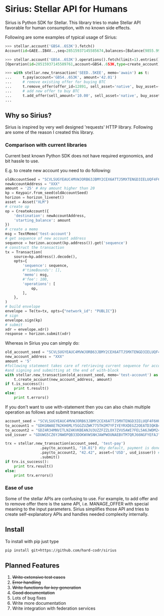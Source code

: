 # Sirius: Stellar API for Humans

Sirius is Python SDK for Stellar. This library tries to make Stellar API favorable 
for human consumption, with no known side effects.

Following are some examples of typical usage of Sirius:

```python
>>> stellar.account('GBS4..6S3K').fetch() 
Account(id=GAEE..IB4V..,seq=28515937145585674,balances=[Balance(9855.9998800 XLM)])

>>> stellar.account('GBS4..6S3K').operations().fetch(limit=1).entries()
[Operation(id=28515937145589761,account=GBS4..6S3K,type=create_account)]

>>> with stellar.new_transaction('SEED..5KEE', memo='awain') as t:
...     t.pay(account='GBS4..6S3K', amount='42.01')
...     # remove existing offer for buying BTC
...     t.remove_offer(offer_id=12891, sell_asset='native', buy_asset=('BTC', 'GADE..ED87'))
...     # add new offer to buy BTC
...     t.add_offer(sell_amount='10.00', sell_asset='native', buy_asset=('BTC', 'GADE..ED87'), price=(1, 10000))
...

```

##  Why so Sirius?
Sirius is inspired by very well designed 'requests' HTTP library. Following
are some of the reason I created this library.

### Comparison with current libraries
Current best known Python SDK does not have required ergonomics, and bit hassle to use. 

E.g. to create new account you need to do following:
```python
oldAccountSeed = "SCVLSUGYEAUC4MVWJORB63JBMY2CEX6ATTJ5MXTENGD3IELUQF4F6HUB"
newAccountAddress = "XXX"
amount = '25' # Any amount higher than 20
kp = Keypair.from_seed(oldAccountSeed)
horizon = horizon_livenet()
asset = Asset("XLM")
# create op 
op = CreateAccount({
    'destination': newAccountAddress,
    'starting_balance': amount
})
# create a memo
msg = TextMemo('test-account')
# get sequence of new account address
sequence = horizon.account(kp.address()).get('sequence')
# construct the transaction
tx = Transaction(
    source=kp.address().decode(),
    opts={
        'sequence': sequence,
        #'timeBounds': [],
        'memo': msg,
        #'fee': 100,
        'operations': [
            op,
        ],
    },
)
# build envelope
envelope = Te(tx=tx, opts={"network_id": "PUBLIC"})
# sign 
envelope.sign(kp)
# submit
xdr = envelope.xdr()
response = horizon.submit(xdr)
```

Whereas in Sirius you can simply do:
```python
old_account_seed = "SCVLSUGYEAUC4MVWJORB63JBMY2CEX6ATTJ5MXTENGD3IELUQF4F6HUB"
new_account_address = "XXX"
amount = '5'
#following statement takes care of retrieving current sequence for account
#and signing and submitting at the end of with-block
with stellar.new_transaction(old_account_seed, memo='test-account') as t:
    t.create_account(new_account_address, amount)
if t.is_success():
    print t.result()
else:
    print t.errors()
```

If you don't want to use with-statement then you can also chain multiple 
operation as follows and submit transaction:
```python
account_seed = "SCVLSUGYEAUC4MVWJORB63JBMY2CEX6ATTJ5MXTENGD3IELUQF4F6HUB"
to_account1 = "GDKGNWAE7N2KH6MLY5GGZUZWK775TH2M7YFIYEYRXDEGZ2OEATD3QKB4"
to_account2 = "GDZ4R34MNVITLNZ4KVKBEANJU3UZZFZZLOX7ZVU5AWI7FEL5A6JWDM24"
usd_issuer = "GDUWG5CZ6YJNWOPQB33DOKWVWSNHJAWPWOUNAEBVTM7QRJ66NGFYEFAJ"

trx = stellar.new_transaction(account_seed, 'test-pay')
                .pay(to_account1, "10.01") #by default, payment is done in native asset
                .pay(to_account2, "42.42", asset=('USD', usd_issuer)) #or you can specify asset
                .submit()
if trx.is_success():
    print trx.result()
else:
    print trx.errors()
```

### Ease of use
Some of the stellar APIs are confusing to use.  For example, to add offer and to 
remove offer there is the same API, i.e. MANAGE_OFFER with special meaning to the 
input parameters. Sirius simplifies those API and tries to create self-explanatory
APIs and handles needed complexity internally.

## Install
To install with pip just type
```bash
pip install git+https://github.com/hard-codr/sirius
```

## Planned Features
1. ~~Write extensive test cases~~
2. ~~Error handling~~
3. ~~Write functions for key generation~~
4. ~~Good documentation~~
5. Lots of bug fixes
6. Write more documentation
7. Write integration with federation services
